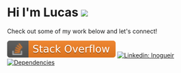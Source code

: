 # Hi I'm Lucas <img src="https://media.giphy.com/media/108JHWB1hruZnq/giphy.gif" width="30">

Check out some of my work below and let's connect!

[![lnogueir](https://raw.githubusercontent.com/lnogueir/lnogueir/master/shields/stackoverflow.svg)](https://stackoverflow.com/users/11348579/lnogueir) [![Linkedin: lnogueir](https://img.shields.io/badge/-lnogueir-blue?style=flat-square&logo=Linkedin&logoColor=white&link=https://www.linkedin.com/in/lnogueir/)](https://www.linkedin.com/in/lnogueir/) [![Dependencies](https://img.shields.io/badge/dependencies-coffee-purple)](#)

<!-- [![Leetcode Stats](https://leetcode.card.workers.dev/?username=lnogueir&extension=activity&show_rank=0&style=auto&font=sans-serif)](https://leetcode.com/lnogueir/) -->

